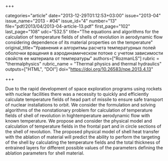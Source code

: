 +++

categories="article"
date="2013-12-29T01:12:53+03:00"
issue="2013-04"
issue_name="2013 - #04"
issue_id="4"
number="13"
file="pdf/2013/04/2013-04-article-13.pdf"
first_page="102"
last_page="108"
udc="532.5"
title="The equations and algorithms for the calculation of temperature fields of shells of revolution in aerodynamic flow considering dependence of its material properties on the temperature"
original_title="Уравнения и алгоритмы расчета температурных полей оболочки вращения в аэродинамическом потоке с учетом зависимости свойств ее материала от температуры"
authors=["RozmanLS"]
rubric = "thermalphysics"
rubric_name = "Thermal physics and thermal hydraulics"
outputs=["HTML", "DOI"]
doi="https://doi.org/10.26583/npe.2013.4.13"

+++

Due to the rapid development of space exploration programs using rockets with nuclear facilities there was a necessity to quickly and efficiently calculate temperature fields of head part of missile to ensure safe transport of nuclear installations to orbit. We consider the formulation and solving algorithms of the nonstationary problem for calculation of temperature fields of shell of revolution in hightemperature aerodynamic flow with known temperature. We propose and consider the physical model and calculation of temperature fields in the frontal part and in circle sections of the shell of revolution. The proposed physical model of shell heat transfer with the ablation of material will predict the ability to perform the targeting of the shell by calculating the temperature fields and the total thickness of entrained layers for different possible values of the parameters defining the ablation parameters for shell material.